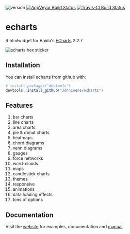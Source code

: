 ![version](https://img.shields.io/github/release/JohnCoene/echarts.svg)
[![AppVeyor Build Status](https://ci.appveyor.com/api/projects/status/github/JohnCoene/echarts?branch=master&svg=true)](https://ci.appveyor.com/project/JohnCoene/echarts)
[![Travis-CI Build Status](https://travis-ci.org/JohnCoene/echarts.svg?branch=master)](https://travis-ci.org/JohnCoene/echarts)

# echarts

R htmlwidget for Baidu's [ECharts](http://echarts.baidu.com) 2.2.7

![echarts hex sticker](http://john-coene.com/img/echarts_sticker2.png)

## Installation

You can install echarts from github with:

```R
# install.packages("devtools")
devtools::install_github("JohnCoene/echarts")
```

## Features

1. bar charts
2. line charts
3. area charts
4. pie & donut charts
5. heatmaps
6. chord diagrams
7. venn diagrams
8. gauges
9. force networks
10. word-clouds
11. maps
12. candlestick charts
13. themes
14. responsive
15. animations
16. data loading effects
17. tons of options

## Documentation

Visit the [website](http://john-coene.com/htmlwidgets/echarts/) for examples, documentation and [manual](http://john-coene.com/htmlwidgets/echarts/echarts.pdf)
